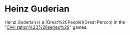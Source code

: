 # Heinz Guderian

Heinz Guderian is a [Great%20People](Great Person) in the "[Civilization%20%28series%29](Civilization)" games.